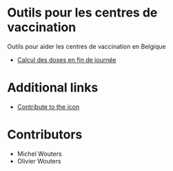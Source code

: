# Outils pour les centres de vaccination

Outils pour aider les centres de vaccination en Belgique

* [Calcul des doses en fin de journée](https://olivier5741.github.io/centre-de-vaccination/calcul-doses-fin-de-journee/)

# Additional links

* [Contribute to the icon](https://docs.google.com/presentation/d/1G8Ng494OVNOn_oxZdQra3Bq_CfmO_aDovaOZgMSoEX8/edit?usp=sharing)

# Contributors

* Michel Wouters
* Olivier Wouters
